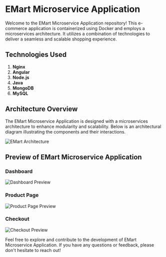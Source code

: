 # EMart Microservice Application

Welcome to the EMart Microservice Application repository! This e-commerce application is containerized using Docker and employs a microservices architecture. It utilizes a combination of technologies to deliver a seamless and scalable shopping experience.

## Technologies Used

1. **Nginx**
2. **Angular**
3. **Node.js**
4. **Java**
5. **MongoDB**
6. **MySQL**

## Architecture Overview

The EMart Microservice Application is designed with a microservices architecture to enhance modularity and scalability. Below is an architectural diagram illustrating the components and their interactions.

![EMart Architecture](https://github.com/Abhishek-AMK/EMart-Microservice-Application/assets/113782190/6158f0be-32d6-44d7-b342-3e50e971c469)

## Preview of EMart Microservice Application

### Dashboard
![Dashboard Preview](https://github.com/Abhishek-AMK/EMart-Microservice-Application/assets/113782190/7d826f71-60fc-4ddb-b362-55a9e6cc10c7)

### Product Page
![Product Page Preview](https://github.com/Abhishek-AMK/EMart-Microservice-Application/assets/113782190/8ecbde41-b848-42c4-85d4-35136bbe2373)

### Checkout
![Checkout Preview](https://github.com/Abhishek-AMK/EMart-Microservice-Application/assets/113782190/71e8dfb1-3d88-43ab-8db3-33874ee0653a)

Feel free to explore and contribute to the development of EMart Microservice Application. If you have any questions or feedback, please don't hesitate to reach out!





